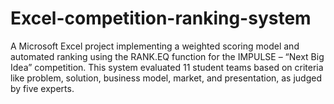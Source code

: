 # Excel-competition-ranking-system
A Microsoft Excel project implementing a weighted scoring model and automated ranking using the RANK.EQ function for the IMPULSE – “Next Big Idea” competition. This system evaluated 11 student teams based on criteria like problem, solution, business model, market, and presentation, as judged by five experts.
